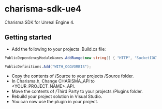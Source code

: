 # charisma-sdk-ue4
Charisma SDK for Unreal Engine 4.

## Getting started

* Add the following to your projects .Build.cs file:
```C#
PublicDependencyModuleNames.AddRange(new string[] { "HTTP", "SocketIOClient", "SocketIOLib", "Json", "JsonUtilities", "SIOJson"});

PublicDefinitions.Add("WITH_OGGVORBIS");
```
* Copy the contents of /Source to your projects /Source folder.
* In Charisma.h, Change CHARISMA_API to <YOUR_PROJECT_NAME>_API.
* Move the contents of /Third Party to your projects /Plugins folder.
* Rebuild your project solution in Visual Studio.
* You can now use the plugin in your project.
